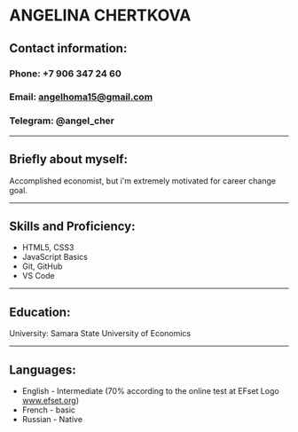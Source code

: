 # **ANGELINA CHERTKOVA**

## **Contact information:** 
### Phone: +7 906 347 24 60
### Email: angelhoma15@gmail.com 
### Telegram: @angel_cher
___
## **Briefly about myself:**
Accomplished economist, but i'm extremely motivated for career change goal.
____________
## **Skills and Proficiency:**
- HTML5, CSS3
- JavaScript Basics
- Git, GitHub
- VS Code
_____________
## **Education:**
University: Samara State University of Economics
___________
## **Languages:**
- English - Intermediate (70% according to the online test at EFset Logo www.efset.org)
- French - basic
- Russian - Native

